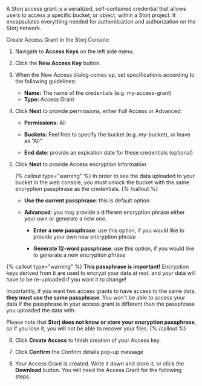 A Storj access grant is a serialized, self-contained credential that allows users to access a specific bucket, or object, within a Storj project. It encapsulates everything needed for authentication and authorization on the Storj network.

Create Access Grant in the Storj Console:

1. Navigate to **Access Keys** on the left side menu.

2. Click the **New Access Key** button.

3. When the New Access dialog comes up, set specifications according to the following guidelines:

   - **Name:** The name of the credentials (e.g. my-access-grant)
   - **Type:** Access Grant

4. Click **Next** to provide permissions, either Full Access or Advanced:

   - **Permissions:** All

   - **Buckets:** Feel free to specify the bucket (e.g. my-bucket), or leave as “All”

   - **End date**: provide an expiration date for these credentials (optional)

5. Click **Next** to provide Access encryption Information

   {% callout type="warning"  %}
   In order to see the data uploaded to your bucket in the web console, you must unlock the bucket with the same encryption passphrase as the credentials.
   {% /callout %}

   - **Use the current passphrase**: this is default option

   - **Advanced**: you may provide a different encryption phrase either your own or generate a new one.

     - **Enter a new passphrase**: use this option, if you would like to provide your own new encryption phrase

     - **Generate 12-word passphrase**: use this option, if you would like to generate a new encryption phrase

{% callout type="warning"  %}
**This passphrase is important!** Encryption keys derived from it are used to encrypt your data at rest, and your data will have to be re-uploaded if you want it to change!

Importantly, if you want two access grants to have access to the same data, **they must use the same passphrase**. You won't be able to access your data if the passphrase in your access grant is different than the passphrase you uploaded the data with.

Please note that **Storj does not know or store your encryption passphrase**, so if you lose it, you will not be able to recover your files.
{% /callout %}

6. Click **Create Access** to finish creation of your Access key.

7. Click **Confirm** the Confirm details pop-up message

8. Your Access Grant is created. Write it down and store it, or click the **Download** button. You will need the Access Grant for the following steps.
